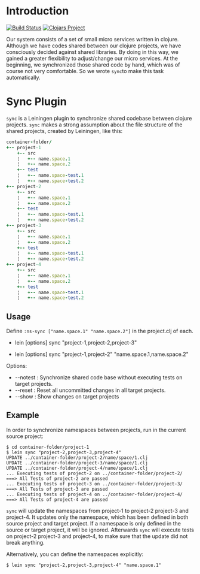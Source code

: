# Introduction

[![Build Status](https://travis-ci.org/otto-de/leinsync.svg?branch=master)](https://travis-ci.org/otto-de/leinsync)
[![Clojars Project](https://img.shields.io/clojars/v/sync.svg)](https://clojars.org/sync)

Our system consists of a set of small micro services written in clojure.
Although we have codes shared between our clojure projects, we have consciously decided against shared libraries.
By doing in this way, we gained a greater flexibility to adjust/change our micro services.
At the beginning, we synchronized those shared code by hand, which was of course not very comfortable. So we wrote `sync`to make this task automatically.

# Sync Plugin
`sync` is a Leiningen plugin to synchronize shared codebase between clojure projects. `sync` makes a strong assumption about the file structure of  the shared projects, created by Leiningen, like this:

``` ruby
container-folder/
+-- project-1
    +-- src
    ¦   +-- name.space.1
    ¦   +-- name.space.2
    +-- test
    ¦   +-- name.space-test.1
    ¦   +-- name.space-test.2
+-- project-2
    +-- src
    ¦   +-- name.space.1
    ¦   +-- name.space.2
    +-- test
    ¦   +-- name.space-test.1
    ¦   +-- name.space-test.2
+-- project-3
    +-- src
    ¦   +-- name.space.1
    ¦   +-- name.space.2
    +-- test
    ¦   +-- name.space-test.1
    ¦   +-- name.space-test.2
+-- project-4
    +-- src
    ¦   +-- name.space.1
    ¦   +-- name.space.2
    +-- test
    ¦   +-- name.space-test.1
    ¦   +-- name.space-test.2
```

## Usage

Define `:ns-sync ["name.space.1" "name.space.2"]` in the project.clj of each.

* lein [options] sync "project-1,project-2,project-3"

* lein [options] sync "project-1,project-2" "name.space.1,name.space.2"

Options:
   + --notest :  Synchronize shared code base without executing tests on target projects.
   + --reset  :  Reset all uncommitted changes in all target projects.
   + --show   :  Show changes on target projects

## Example
In order to synchronize namespaces between projects, run in the current source project:

    $ cd container-folder/project-1
    $ lein sync "project-2,project-3,project-4"
    UPDATE ../container-folder/project-2/name/space/1.clj
    UPDATE ../container-folder/project-3/name/space/1.clj
    UPDATE ../container-folder/project-4/name/space/1.clj
    ... Executing tests of project-2 on ../container-folder/project-2/
    ===> All Tests of project-2 are passed
    ... Executing tests of project-3 on ../container-folder/project-3/
    ===> All Tests of project-3 are passed
    ... Executing tests of project-4 on ../container-folder/project-4/
    ===> All Tests of project-4 are passed


`sync` will update the namespaces from project-1 to project-2 project-3 and project-4.
It updates only the namespace, which has been defined in both source project and target project.
If a namespace is  only defined in the source or target project, it will be ignored.
Afterwards `sync` will execute tests on project-2 project-3 and project-4, to make sure that the update did not break anything.

Alternatively, you can define the namespaces explicitly:

    $ lein sync "project-2,project-3,project-4" "name.space.1"

